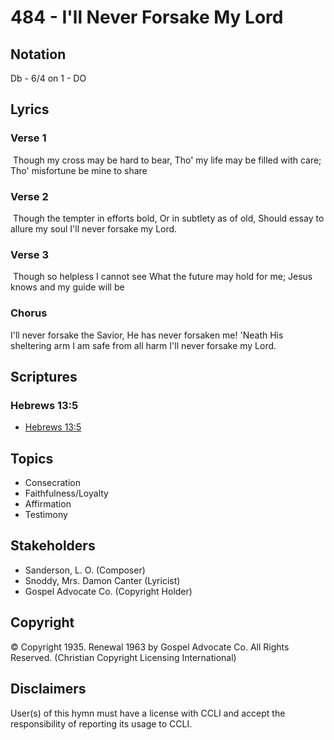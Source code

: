 # 484 - I'll Never Forsake My Lord

## Notation

Db - 6/4 on 1 - DO

## Lyrics

### Verse 1

 Though my cross may be hard to bear, Tho' my life may be filled with care; Tho' misfortune be mine to share

### Verse 2

 Though the tempter in efforts bold, Or in subtlety as of old, Should essay to allure my soul I'll never forsake my Lord.

### Verse 3

 Though so helpless I cannot see What the future may hold for me; Jesus knows and my guide will be

### Chorus

I'll never forsake the Savior, He has never forsaken me! 'Neath His sheltering arm I am safe from all harm I'll never forsake my Lord. 


## Scriptures

### Hebrews 13:5

- [Hebrews 13:5](https://www.biblegateway.com/passage/?search=Hebrews%2013%3A5)


## Topics

- Consecration
- Faithfulness/Loyalty
- Affirmation
- Testimony

## Stakeholders

- Sanderson, L. O. (Composer)
- Snoddy, Mrs. Damon Canter (Lyricist)
- Gospel Advocate Co. (Copyright Holder)

## Copyright

© Copyright 1935. Renewal 1963 by Gospel Advocate Co. All Rights Reserved.
(Christian Copyright Licensing International)

## Disclaimers

User(s) of this hymn must have a license with CCLI and accept the responsibility of reporting its usage to CCLI.

